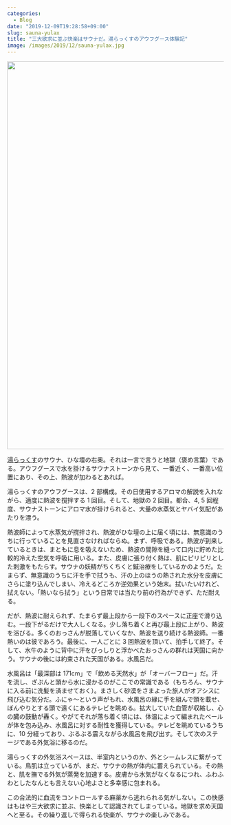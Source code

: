 ```yaml
---
categories:
  - Blog
date: "2019-12-09T19:28:58+09:00"
slug: sauna-yulax
title: "三大欲求に並ぶ快楽はサウナだ。湯らっくすのアウフグース体験記"
image: /images/2019/12/sauna-yulax.jpg
---
```


<img alt="" src="/images/2019/12/sauna-yulax.jpg" width="1200" height="900">

[湯らっくす](https://www.yulax.info/)のサウナ、ひな壇の右奥。それは一言で言うと地獄（褒め言葉）である。アウフグースで水を掛けるサウナストーンから見て、一番近く、一番高い位置にあり、その上、熱波が加わるとあれば。

湯らっくすのアウフグースは、2 部構成。その日使用するアロマの解説を入れながら、適度に熱波を撹拌する 1 回目。そして、地獄の 2 回目。都合、4, 5 回程度、サウナストーンにアロマ水が掛けられると、大量の水蒸気とヤバイ気配があたりを漂う。

熱波師によって水蒸気が撹拌され、熱波がひな壇の上に届く頃には、無意識のうちに行っていることを見直さなければならぬ。まず、呼吸である。熱波が到来しているときは、まともに息を吸えないため、熱波の間隙を縫って口内に貯めた比較的冷えた空気を呼吸に用いる。また、皮膚に張り付く熱は、肌にピリピリとした刺激をもたらす。サウナの妖精がちくちくと鍼治療をしているかのようだ。たまらず、無意識のうちに汗を手で拭うも、汗の上のほうの熱された水分を皮膚にさらに塗り込んでしまい、冷えるどころか逆効果という始末。拭いたいけれど、拭えない。「熱いなら拭う」という日常では当たり前の行為ができず、ただ耐える。

だが、熱波に耐えられず、たまらず最上段から一段下のスペースに正座で滑り込む。一段下がるだけで大人しくなる。少し落ち着くと再び最上段に上がり、熱波を浴びる。多くのおっさんが脱落していくなか、熱波を送り続ける熱波師。一番熱いのは彼であろう。最後に、一人ごとに 3 回熱波を頂いて、拍手して終了。そして、水牛のように背中に汗をびっしりと浮かべたおっさんの群れは天国に向かう。サウナの後には約束された天国がある。水風呂だ。

水風呂は「最深部は 171cm」で「飲める天然水」が「オーバーフロー」だ。汗を流し、ざぷんと頭から水に浸かるのがここでの常識である（もちろん、サウナに入る前に洗髪を済ませておく）。まさしく砂漠をさまよった旅人がオアシスに飛び込む気分だ。ふにゃ〜という声がもれ、水風呂の縁に手を組んで頭を載せ、ぼんやりとする頭で遠くにあるテレビを眺める。拡大していた血管が収縮し、心の臓の鼓動が轟く。やがてそれが落ち着く頃には、体温によって編まれたベールが体を包み込み、水風呂に対する耐性を獲得している。テレビを眺めているうちに、10 分経っており、ぶるぶる震えながら水風呂を飛び出す。そして次のステージである外気浴に移るのだ。

湯らっくすの外気浴スペースは、半室内というのか、外とシームレスに繋がっている。鳥肌は立っているが、まだ、サウナの熱が体内に蓄えられている。その熱と、肌を撫でる外気が蒸発を加速する。皮膚から水気がなくなるにつれ、ふわふわとしたなんとも言えない心地よさと多幸感に包まれる。

この合法的に血流をコントロールする麻薬から逃れられる気がしない。この快感はもはや三大欲求に並ぶ、快楽として認識されてしまっている。地獄を求め天国へと至る。その繰り返しで得られる快楽が、サウナの楽しみである。

